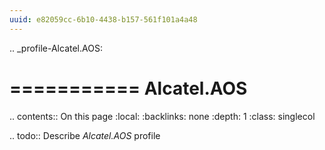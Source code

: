 ```yaml
---
uuid: e82059cc-6b10-4438-b157-561f101a4a48
---
```

.. _profile-Alcatel.AOS:

===========
Alcatel.AOS
===========

.. contents:: On this page
    :local:
    :backlinks: none
    :depth: 1
    :class: singlecol

.. todo::
    Describe *Alcatel.AOS* profile

